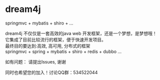 # dream4j
springmvc + mybatis + shiro + ...

dream4j 不仅仅是一套高效的java web 开发框架，还是一个梦想，是梦想哦！<br/>
它集成了目前比较流行的框架，便于快速开发项目。<br/>
最终目的要达到:高效, 高可用, 分布式的框架<br/>
springmvc + spring + mybatis + shiro + redis + dubbo ...<br/>

如有问题：
请提出Issues, 谢谢

同时也希望您的加入！讨论QQ群：534522044
